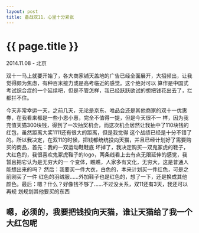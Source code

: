 ```yaml
---
layout: post
title: 备战双11，心里十分紧张
---
```


{{ page.title }}
================

<p class="meta"> 2014.11.08 - 北京</p>

双十一马上就要开始了，各大商家铺天盖地的广告已经全面展开，大招频出，让我觉得颇为焦虑，有种百米接力或是高考临近的感觉。这个绝对可以
算作是中国式考试综合症的一个延续吧，但是不管怎样，我已经跃跃欲试的想把钱花出去了，拦都拦不住。

今天非常幸运一天，之前几天，无论是京东、唯品会还是其他商家的双十一优惠券，在我看来都是一些小恩小惠，完全不值得一提，但是今天很不一
样，因为我充值天猫300块钱，得到了一次抽奖机会，而这次机会居然让我抽中了110块钱的红包，虽然距离大奖1111还有很大的距离，但是我觉得
这个战绩已经是十分不错了的。所以我决定，在双11的时候，把钱都统统投向天猫，并且已经计划好了需要购买的商品，首先：我的一双运动鞋鞋底
坏掉了，我决定购买一双鬼冢虎的鞋子，大红色的，我很喜欢鬼冢虎鞋子的logo，两条线看上去有点无限延伸的感觉，我暂且把它认为是无穷大的一
个变体，瞧瞧，人家多有文化，无穷大，这是普通人能想出来的吗？ 然后：我要买一件大衣，白色的，本来计划买一件红色，可是之前刚买了一件
红色的羽绒服……外加鞋子也是红色的，想了一下，还是换成其他颜色。最后：嗯？什么？好像钱不够了……不过没关系，双11还有3天，我还可以再规
划规划其他要买的东西

## 嗯，必须的，我要把钱投向天猫，谁让天猫给了我一个大红包呢
